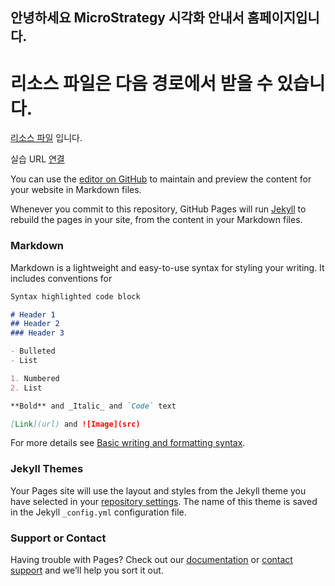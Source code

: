 ## 안녕하세요 MicroStrategy 시각화 안내서 홈페이지입니다. 

# 리소스 파일은 다음 경로에서 받을 수 있습니다. 
[리소스 파일](https://github.com/mstrkorea/books/blob/main/%EC%83%88%20%EA%B5%90%EC%9C%A1%EA%B5%90%EC%9E%AC%20%EC%9E%91%EC%97%85.zip) 입니다. 

실습 URL [연결](http://localhost:7070/MicroStrategy)

You can use the [editor on GitHub](https://github.com/mstrkorea/books/edit/main/docs/index.md) to maintain and preview the content for your website in Markdown files.

Whenever you commit to this repository, GitHub Pages will run [Jekyll](https://jekyllrb.com/) to rebuild the pages in your site, from the content in your Markdown files.

### Markdown

Markdown is a lightweight and easy-to-use syntax for styling your writing. It includes conventions for

```markdown
Syntax highlighted code block

# Header 1
## Header 2
### Header 3

- Bulleted
- List

1. Numbered
2. List

**Bold** and _Italic_ and `Code` text

[Link](url) and ![Image](src)
```

For more details see [Basic writing and formatting syntax](https://docs.github.com/en/github/writing-on-github/getting-started-with-writing-and-formatting-on-github/basic-writing-and-formatting-syntax).

### Jekyll Themes

Your Pages site will use the layout and styles from the Jekyll theme you have selected in your [repository settings](https://github.com/mstrkorea/books/settings/pages). The name of this theme is saved in the Jekyll `_config.yml` configuration file.

### Support or Contact

Having trouble with Pages? Check out our [documentation](https://docs.github.com/categories/github-pages-basics/) or [contact support](https://support.github.com/contact) and we’ll help you sort it out.
